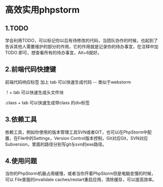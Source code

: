 # 高效实用phpstorm #

## 1.TODO ##

学会利用TODO，可以标记你以后有待修改的代码，当团队协作的时候，也起到了告诉其他人需要维护的部分的作用，它的作用就是记录你的待办事宜，在注释中加 TODO 即可，想查看所有的待办事宜，Alt+6就好。

## 2.前端代码快捷键 ##

前端代码响应标签 加上 tab 可以快速生成代码 -- 类似于webstorm

！+	tab 可以快速生成头文件块

.class + tab 可以快速生成带class 的div标签

## 3.依赖工具 ##

依赖工具，例如你使用的版本管理工具SVN或者GIT，也可以在PhpStorm中配置，在File中的Settings，Version Control版本控制，Git对应Git，SVN对应Subversion，里面的路径分别写git与svn的exe路径。

## 4.使用问题 ##
当你的PhpStorm机器占用缓慢，或者当你开着PhpStorm但是电脑变慢的时候，可以 File里面的invalidate caches/restart重启应用，清除缓存，可以提高效率。

